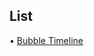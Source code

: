 ## List

• [Bubble Timeline](https://github.com/usds/Data-Visualization-Catalog/blob/main/Charts/Bubble-Timeline)
